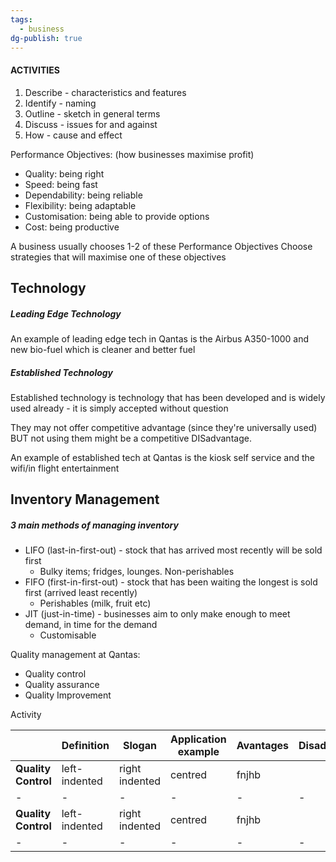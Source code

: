 ```yaml
---
tags:
  - business
dg-publish: true
---
```

#### ACTIVITIES 
1. Describe - characteristics and features
2. Identify - naming
3. Outline - sketch in general terms
4. Discuss - issues for and against
5. How - cause and effect

Performance Objectives: (how businesses maximise profit)
- Quality: being right
- Speed: being fast
- Dependability: being reliable
- Flexibility: being adaptable
- Customisation: being able to provide options
- Cost: being productive

A business usually chooses 1-2 of these Performance Objectives
Choose strategies that will maximise one of these objectives

## Technology

##### Leading Edge Technology

An example of leading edge tech in Qantas is the Airbus A350-1000 and new bio-fuel which is cleaner and better fuel
##### Established Technology

Established technology is technology that has been developed and is widely used already - it is simply accepted without question

They may not offer competitive advantage (since they're universally used) BUT not using them might be a competitive DISadvantage. 

An example of established tech at Qantas is the kiosk self service and the wifi/in flight entertainment 

## Inventory Management

##### 3 main methods of managing inventory
- LIFO (last-in-first-out) - stock that has arrived most recently will be sold first
	- Bulky items; fridges, lounges. Non-perishables
- FIFO (first-in-first-out) - stock that has been waiting the longest is sold first (arrived least recently)
	- Perishables (milk, fruit etc)
- JIT (just-in-time) - businesses aim to only make enough to meet demand, in time for the demand
	- Customisable


Quality management at Qantas:
- Quality control
- Quality assurance
- Quality Improvement 

Activity

| |**Definition**|**Slogan**|**Application example**|**Avantages**|**Disadvantages**|
| - | - | - | -|-|-|
|**Quality Control**|left-indented|right indented|centred|fnjhb|
| - | - | - | -|-|-|
|**Quality Control**|left-indented|right indented|centred|fnjhb|
| - | - | - | -|-|-|


